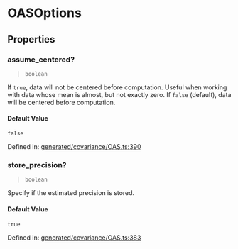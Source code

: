 # OASOptions

## Properties

### assume\_centered?

> `boolean`

If `true`, data will not be centered before computation. Useful when working with data whose mean is almost, but not exactly zero. If `false` (default), data will be centered before computation.

#### Default Value

`false`

Defined in:  [generated/covariance/OAS.ts:390](https://github.com/transitive-bullshit/scikit-learn-ts/blob/b59c1ff/packages/sklearn/src/generated/covariance/OAS.ts#L390)

### store\_precision?

> `boolean`

Specify if the estimated precision is stored.

#### Default Value

`true`

Defined in:  [generated/covariance/OAS.ts:383](https://github.com/transitive-bullshit/scikit-learn-ts/blob/b59c1ff/packages/sklearn/src/generated/covariance/OAS.ts#L383)

